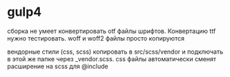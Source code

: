 # gulp4

сборка не умеет конвертировать otf файлы шрифтов. Конвертацию ttf нужно тестировать. woff и woff2 файлы просто копируются

вендорные стили (css, scss) копировать в src/scss/vendor и подключать в этой же папке через _vendor.scss. css файлы автоматически сменят расширение на scss для @include